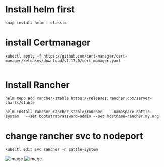 # Install helm first 
```
snap install helm --classic

```
# install Certmanager

```
kubectl apply -f https://github.com/cert-manager/cert-manager/releases/download/v1.17.0/cert-manager.yaml


```

# Install Rancher 
```
helm repo add rancher-stable https://releases.rancher.com/server-charts/stable

helm install rancher rancher-stable/rancher   --namespace cattle-system   --set bootstrapPassword=admin --set hostname=rancher.my.org
```

# change rancher svc to  nodeport 
```
kubectl edit svc rancher -n cattle-system
```
![image](https://github.com/user-attachments/assets/cc61498b-1d72-4ca3-96db-28ce16c9cd15)
![image](https://github.com/user-attachments/assets/96a5105e-31ad-4b9e-8e48-8fa4e62a749c)

